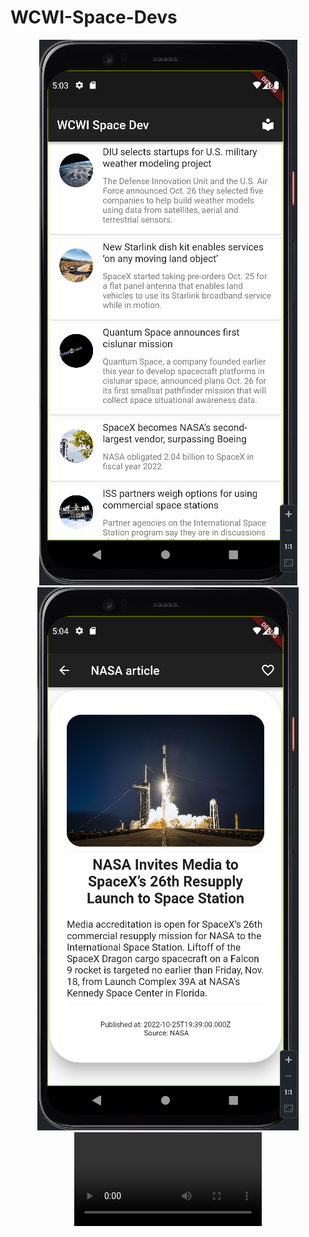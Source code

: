 # WCWI-Space-Devs

<p align="center">
  <img src="https://github.com/daddyjasiu/WCWI-Space-Devs/blob/main/images%20and%20videos/1.png"/>
  <img src="https://github.com/daddyjasiu/WCWI-Space-Devs/blob/main/images%20and%20videos/2.png"/>
  <video src="https://github.com/daddyjasiu/WCWI-Space-Devs/blob/main/images%20and%20videos/Record_2022-10-27-16-53-20.gif" alt="animated" />
  <img src="https://github.com/daddyjasiu/WCWI-Space-Devs/blob/main/images%20and%20videos/2.png"/>
</p>
